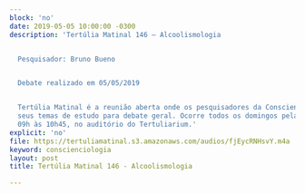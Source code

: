 ```yaml
---
block: 'no'
date: 2019-05-05 10:00:00 -0300
description: 'Tertúlia Matinal 146 – Alcoolismologia


  Pesquisador: Bruno Bueno


  Debate realizado em 05/05/2019


  Tertúlia Matinal é a reunião aberta onde os pesquisadores da Conscienciologia apresentam
  seus temas de estudo para debate geral. Ocorre todos os domingos pela manhã, das
  09h às 10h45, no auditório do Tertuliarium.'
explicit: 'no'
file: https://tertuliamatinal.s3.amazonaws.com/audios/fjEycRNHsvY.m4a
keyword: conscienciologia
layout: post
title: Tertúlia Matinal 146 - Alcoolismologia

---
```

